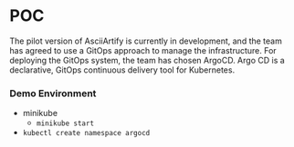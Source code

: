 # POC

The pilot version of AsciiArtify is currently in development, and the team has agreed to use a GitOps approach to manage the infrastructure. For deploying the GitOps system, the team has chosen ArgoCD.
Argo CD is a declarative, GitOps continuous delivery tool for Kubernetes.

### Demo Environment
* minikube
    * `minikube start`
* `kubectl create namespace argocd`

